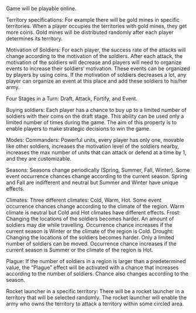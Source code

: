 Game will be playable online.

Territory specifications:
For example there will be gold mines in specific territories. When a player occupies the territories with gold mines, they get more coins. Gold mines will be distributed randomly after each player determines its territory.

Motivation of Soldiers:
For each player, the success rate of the attacks will change according to the motivation of the soldiers. After each attack, the motivation of the soldiers will decrease and players will need to organize events to increase their soldiers’ motivation. These events can be organized by players by using coins. If the motivation of soldiers decreases a lot, any player can organize an event at this place and add these soldiers to his/her army. 

Four Stages in a Turn:
Draft, Attack, Fortify, and Event.

Buying soldiers:
	Each player has a chance to buy up to a limited number of soldiers with their coins on the draft stage. This ability can be used only a limited number of times during the game. The aim of this property is to enable players to make strategic decisions to win the game. 

Modes:
Commanders: 
Powerful units, every player has only one, movable like other soldiers, increases the motivation level of the soldiers nearby, increases the max number of units that can attack or defend at a time by 1, and they are customizable.

Seasons:
Seasons change periodically (Spring, Summer, Fall, Winter). Some event occurrence chances change according to the current season. Spring and Fall are indifferent and neutral but Summer and Winter have unique effects.

Climates:
Three different climates: Cold, Warm, Hot. Some event occurrence chances change according to the climate of the region. Warm climate is neutral but Cold and Hot climates have different effects.
Frost:
Changing the locations of the soldiers becomes harder. An amount of soldiers may die while travelling. Occurrence chance increases if the current season is Winter or the climate of the region is Cold.
Drought:
Changing the locations of the soldiers becomes harder. Only a limited number of soldiers can be moved. Occurrence chance increases if the current season is Summer or the climate of the region is Hot.

Plague:
If the number of soldiers in a region is larger than a predetermined value, the “Plague” effect will be activated with a chance that increases according to the number of soldiers. Chance also changes according to the season.

Rocket launcher in a specific territory:
There will be a rocket launcher in a territory that will be selected randomly. The
rocket launcher will enable the army who owns the territory to attack a territory within some circled area.
